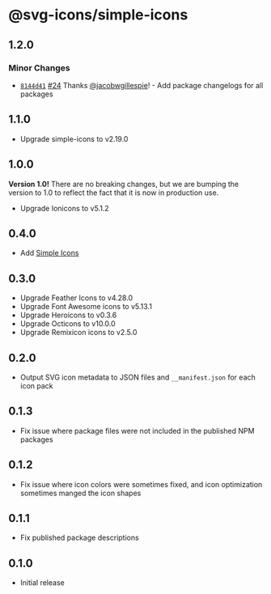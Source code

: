 # @svg-icons/simple-icons

## 1.2.0

### Minor Changes

- [`8144d41`](https://github.com/svg-icons/svg-icons/commit/8144d4179577a00a911f97f3841aa4efcced78b1) [#24](https://github.com/svg-icons/svg-icons/pull/24) Thanks [@jacobwgillespie](https://github.com/jacobwgillespie)! - Add package changelogs for all packages

## 1.1.0

- Upgrade simple-icons to v2.19.0

## 1.0.0

**Version 1.0!** There are no breaking changes, but we are bumping the version to 1.0 to reflect the fact that it is now in production use.

- Upgrade Ionicons to v5.1.2

## 0.4.0

- Add [Simple Icons](https://github.com/simple-icons/simple-icons)

## 0.3.0

- Upgrade Feather Icons to v4.28.0
- Upgrade Font Awesome icons to v5.13.1
- Upgrade Heroicons to v0.3.6
- Upgrade Octicons to v10.0.0
- Upgrade Remixicon icons to v2.5.0

## 0.2.0

- Output SVG icon metadata to JSON files and `__manifest.json` for each icon pack

## 0.1.3

- Fix issue where package files were not included in the published NPM packages

## 0.1.2

- Fix issue where icon colors were sometimes fixed, and icon optimization sometimes manged the icon shapes

## 0.1.1

- Fix published package descriptions

## 0.1.0

- Initial release
